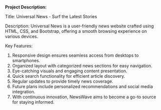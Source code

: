 **Project Description:**

Title: Universal News - Surf the Latest Stories

Description:
Universal News is a user-friendly news website crafted using HTML, CSS, and Bootstrap, offering a smooth browsing experience on various devices.

Key Features:
1. Responsive design ensures seamless access from desktops to smartphones.
2. Organized layout with categorized news sections for easy navigation.
3. Eye-catching visuals and engaging content presentation.
4. Quick search functionality for efficient article discovery.
5. Regular updates to provide timely news coverage.
6. Future plans include personalized recommendations and social media integration.
7. With continuous innovation, NewsWave aims to become a go-to source for staying informed.
